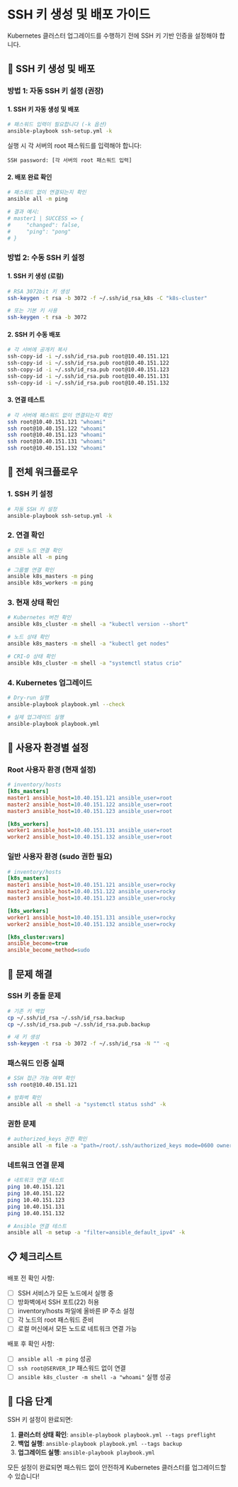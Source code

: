 # SSH 키 생성 및 배포 가이드

Kubernetes 클러스터 업그레이드를 수행하기 전에 SSH 키 기반 인증을 설정해야 합니다.

## 🔑 SSH 키 생성 및 배포

### 방법 1: 자동 SSH 키 설정 (권장)

#### 1. SSH 키 자동 생성 및 배포
```bash
# 패스워드 입력이 필요합니다 (-k 옵션)
ansible-playbook ssh-setup.yml -k
```

실행 시 각 서버의 root 패스워드를 입력해야 합니다:
```
SSH password: [각 서버의 root 패스워드 입력]
```

#### 2. 배포 완료 확인
```bash
# 패스워드 없이 연결되는지 확인
ansible all -m ping

# 결과 예시:
# master1 | SUCCESS => {
#     "changed": false,
#     "ping": "pong"
# }
```

### 방법 2: 수동 SSH 키 설정

#### 1. SSH 키 생성 (로컬)
```bash
# RSA 3072bit 키 생성
ssh-keygen -t rsa -b 3072 -f ~/.ssh/id_rsa_k8s -C "k8s-cluster"

# 또는 기본 키 사용
ssh-keygen -t rsa -b 3072
```

#### 2. SSH 키 수동 배포
```bash
# 각 서버에 공개키 복사
ssh-copy-id -i ~/.ssh/id_rsa.pub root@10.40.151.121
ssh-copy-id -i ~/.ssh/id_rsa.pub root@10.40.151.122
ssh-copy-id -i ~/.ssh/id_rsa.pub root@10.40.151.123
ssh-copy-id -i ~/.ssh/id_rsa.pub root@10.40.151.131
ssh-copy-id -i ~/.ssh/id_rsa.pub root@10.40.151.132
```

#### 3. 연결 테스트
```bash
# 각 서버에 패스워드 없이 연결되는지 확인
ssh root@10.40.151.121 "whoami"
ssh root@10.40.151.122 "whoami"
ssh root@10.40.151.123 "whoami"
ssh root@10.40.151.131 "whoami"
ssh root@10.40.151.132 "whoami"
```

## 🚀 전체 워크플로우

### 1. SSH 키 설정
```bash
# 자동 SSH 키 설정
ansible-playbook ssh-setup.yml -k
```

### 2. 연결 확인
```bash
# 모든 노드 연결 확인
ansible all -m ping

# 그룹별 연결 확인
ansible k8s_masters -m ping
ansible k8s_workers -m ping
```

### 3. 현재 상태 확인
```bash
# Kubernetes 버전 확인
ansible k8s_cluster -m shell -a "kubectl version --short"

# 노드 상태 확인
ansible k8s_masters -m shell -a "kubectl get nodes"

# CRI-O 상태 확인
ansible k8s_cluster -m shell -a "systemctl status crio"
```

### 4. Kubernetes 업그레이드
```bash
# Dry-run 실행
ansible-playbook playbook.yml --check

# 실제 업그레이드 실행
ansible-playbook playbook.yml
```

## 🔧 사용자 환경별 설정

### Root 사용자 환경 (현재 설정)
```ini
# inventory/hosts
[k8s_masters]
master1 ansible_host=10.40.151.121 ansible_user=root
master2 ansible_host=10.40.151.122 ansible_user=root
master3 ansible_host=10.40.151.123 ansible_user=root

[k8s_workers]
worker1 ansible_host=10.40.151.131 ansible_user=root
worker2 ansible_host=10.40.151.132 ansible_user=root
```

### 일반 사용자 환경 (sudo 권한 필요)
```ini
# inventory/hosts
[k8s_masters]
master1 ansible_host=10.40.151.121 ansible_user=rocky
master2 ansible_host=10.40.151.122 ansible_user=rocky
master3 ansible_host=10.40.151.123 ansible_user=rocky

[k8s_workers]
worker1 ansible_host=10.40.151.131 ansible_user=rocky
worker2 ansible_host=10.40.151.132 ansible_user=rocky

[k8s_cluster:vars]
ansible_become=true
ansible_become_method=sudo
```

## 🚨 문제 해결

### SSH 키 충돌 문제
```bash
# 기존 키 백업
cp ~/.ssh/id_rsa ~/.ssh/id_rsa.backup
cp ~/.ssh/id_rsa.pub ~/.ssh/id_rsa.pub.backup

# 새 키 생성
ssh-keygen -t rsa -b 3072 -f ~/.ssh/id_rsa -N "" -q
```

### 패스워드 인증 실패
```bash
# SSH 접근 가능 여부 확인
ssh root@10.40.151.121

# 방화벽 확인
ansible all -m shell -a "systemctl status sshd" -k
```

### 권한 문제
```bash
# authorized_keys 권한 확인
ansible all -m file -a "path=/root/.ssh/authorized_keys mode=0600 owner=root group=root" -k
```

### 네트워크 연결 문제
```bash
# 네트워크 연결 테스트
ping 10.40.151.121
ping 10.40.151.122
ping 10.40.151.123
ping 10.40.151.131
ping 10.40.151.132

# Ansible 연결 테스트
ansible all -m setup -a "filter=ansible_default_ipv4" -k
```

## 📋 체크리스트

배포 전 확인 사항:

- [ ] SSH 서비스가 모든 노드에서 실행 중
- [ ] 방화벽에서 SSH 포트(22) 허용
- [ ] inventory/hosts 파일에 올바른 IP 주소 설정
- [ ] 각 노드의 root 패스워드 준비
- [ ] 로컬 머신에서 모든 노드로 네트워크 연결 가능

배포 후 확인 사항:

- [ ] `ansible all -m ping` 성공
- [ ] `ssh root@SERVER_IP` 패스워드 없이 연결
- [ ] `ansible k8s_cluster -m shell -a "whoami"` 실행 성공

## 🎯 다음 단계

SSH 키 설정이 완료되면:

1. **클러스터 상태 확인**: `ansible-playbook playbook.yml --tags preflight`
2. **백업 실행**: `ansible-playbook playbook.yml --tags backup`
3. **업그레이드 실행**: `ansible-playbook playbook.yml`

모든 설정이 완료되면 패스워드 없이 안전하게 Kubernetes 클러스터를 업그레이드할 수 있습니다! 
